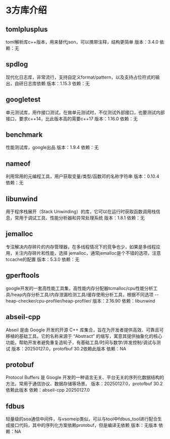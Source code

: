 # 3方库介绍

## tomlplusplus
toml解析库c++版本，用来替代json，可以携带注释，结构更简单
版本：3.4.0
依赖：无

## spdlog
现代化日志库，非常流行，支持自定义format/pattern，以及支持占位符式的输出，自研日志库依赖
版本：1.15.3
依赖：无

## googletest
单元测试库，用作接口测试，在做单元测试时，不仅测试外部接口，也要测试内部接口，要求c++14，比此版本高的需要c++17
版本：1.16.0
依赖：无

## benchmark
性能测试库，google出品
版本：1.9.4
依赖：无

## nameof
利用常用的元编程工具，用户获取变量/类型/函数邓的名称字符串
版本：0.10.4
依赖：无

## libunwind
用于程序栈展开（Stack Unwinding）的库，它可以在运行时获取函数调用栈信息，常用于调试工具、性能分析器和异常处理系统
版本：1.8.1
依赖：无

## jemalloc
专注解决内存碎片的内存管理器，在多线程情况下的竞争也少，如果是多线程应用，关注内存碎片和性能，选择 jemalloc，通常jemalloc是个不错的选项，注意tccache的配置
版本：5.3.0
依赖：无

## gperftools
google开发的一套高性能工具集，高性能内存分配器tcmalloc/cpu性能分析工具/heap内存分析工具/内存泄漏检测工具/缓存使用分析工具，根据不同选项 --heap-checker/cpu-profiler/heap-profiler/
版本：2.16.90
依赖：libunwind

## abseil-cpp
Abseil 是由 Google 开发的开源 C++ 库集合，旨在为开发者提供高效、可靠且可移植的基础工具。它的名称来源于 “Abstract” 的缩写，寓意其提供抽象化的核心功能，帮助开发者避免重复造轮子，有基础工具/时间与数学/并发控制/调试与测试
版本：20250127.0，protofbuf 30.2依赖此版本
依赖：NA

## protobuf
Protocol Buffers 是 Google 开发的一种语言无关、平台无关的序列化数据结构的方法，常用于通信协议、数据存储等场景。
版本：20250127.0，protofbuf 30.2依赖此版本
依赖：abseil-cpp 20250127.0

## fdbus
轻量级的soa通信中间件，与vsomeip类似，可以与tool中fdbus_tool进行配合生成接口代码，其中的序列化方案依赖protobuf，但是编译无依赖
版本：无版本
依赖：NA